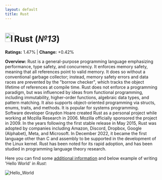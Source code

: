 ```yaml
---
layout: default
title: Rust
---
```


# <img src="https://www.clipartkey.com/mpngs/m/230-2309196_rust-programming-language-wikipedia-rust-language-logo-png.png" alt="logo" width="30"/>**Rust** (_№13_) 

**Ratings:** 1.47% | **Change:** +0.42% 

**Overview:** Rust is a general-purpose programming language emphasizing performance, type safety, and concurrency. It enforces memory safety, meaning that all references point to valid memory. It does so without a conventional garbage collector; instead, memory safety errors and data races are prevented by the "borrow checker", which tracks the object lifetime of references at compile time.
Rust does not enforce a programming paradigm, but was influenced by ideas from functional programming, including immutability, higher-order functions, algebraic data types, and pattern matching. It also supports object-oriented programming via structs, enums, traits, and methods. It is popular for systems programming.
Software developer Graydon Hoare created Rust as a personal project while working at Mozilla Research in 2006. Mozilla officially sponsored the project in 2009. In the years following the first stable release in May 2015, Rust was adopted by companies including Amazon, Discord, Dropbox, Google (Alphabet), Meta, and Microsoft. In December 2022, it became the first language other than C and assembly to be supported in the development of the Linux kernel.
Rust has been noted for its rapid adoption, and has been studied in programming language theory research.



Here you can find some [additional information](https://en.wikipedia.org/wiki/Rust_(programming_language)) and below example of writing 'Hello World' in _Rust_: 

![Hello_World](https://i.ytimg.com/vi/HIcZCcFgJDo/maxresdefault.jpg)
